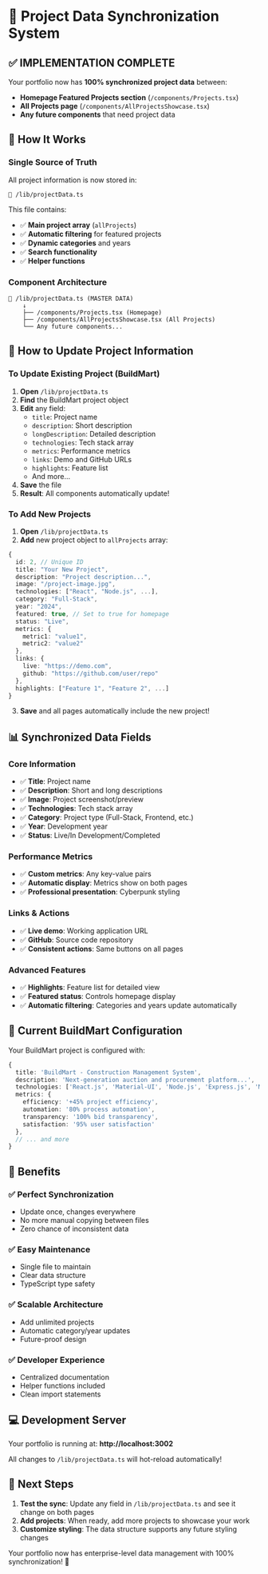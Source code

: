 # 🔄 Project Data Synchronization System

## ✅ IMPLEMENTATION COMPLETE

Your portfolio now has **100% synchronized project data** between:
- **Homepage Featured Projects section** (`/components/Projects.tsx`)
- **All Projects page** (`/components/AllProjectsShowcase.tsx`)
- **Any future components** that need project data

## 🎯 How It Works

### Single Source of Truth
All project information is now stored in:
```
📁 /lib/projectData.ts
```

This file contains:
- ✅ **Main project array** (`allProjects`)
- ✅ **Automatic filtering** for featured projects
- ✅ **Dynamic categories** and years
- ✅ **Search functionality**
- ✅ **Helper functions**

### Component Architecture
```
📁 /lib/projectData.ts (MASTER DATA)
    ↓
    ├── /components/Projects.tsx (Homepage)
    ├── /components/AllProjectsShowcase.tsx (All Projects)
    └── Any future components...
```

## 🔧 How to Update Project Information

### To Update Existing Project (BuildMart)
1. **Open** `/lib/projectData.ts`
2. **Find** the BuildMart project object
3. **Edit** any field:
   - `title`: Project name
   - `description`: Short description
   - `longDescription`: Detailed description
   - `technologies`: Tech stack array
   - `metrics`: Performance metrics
   - `links`: Demo and GitHub URLs
   - `highlights`: Feature list
   - And more...
4. **Save** the file
5. **Result**: All components automatically update!

### To Add New Projects
1. **Open** `/lib/projectData.ts`
2. **Add** new project object to `allProjects` array:
```typescript
{
  id: 2, // Unique ID
  title: "Your New Project",
  description: "Project description...",
  image: "/project-image.jpg",
  technologies: ["React", "Node.js", ...],
  category: "Full-Stack",
  year: "2024",
  featured: true, // Set to true for homepage
  status: "Live",
  metrics: {
    metric1: "value1",
    metric2: "value2"
  },
  links: {
    live: "https://demo.com",
    github: "https://github.com/user/repo"
  },
  highlights: ["Feature 1", "Feature 2", ...]
}
```
3. **Save** and all pages automatically include the new project!

## 📊 Synchronized Data Fields

### Core Information
- ✅ **Title**: Project name
- ✅ **Description**: Short and long descriptions
- ✅ **Image**: Project screenshot/preview
- ✅ **Technologies**: Tech stack array
- ✅ **Category**: Project type (Full-Stack, Frontend, etc.)
- ✅ **Year**: Development year
- ✅ **Status**: Live/In Development/Completed

### Performance Metrics
- ✅ **Custom metrics**: Any key-value pairs
- ✅ **Automatic display**: Metrics show on both pages
- ✅ **Professional presentation**: Cyberpunk styling

### Links & Actions
- ✅ **Live demo**: Working application URL
- ✅ **GitHub**: Source code repository
- ✅ **Consistent actions**: Same buttons on all pages

### Advanced Features
- ✅ **Highlights**: Feature list for detailed view
- ✅ **Featured status**: Controls homepage display
- ✅ **Automatic filtering**: Categories and years update automatically

## 🎨 Current BuildMart Configuration

Your BuildMart project is configured with:

```typescript
{
  title: 'BuildMart - Construction Management System',
  description: 'Next-generation auction and procurement platform...',
  technologies: ['React.js', 'Material-UI', 'Node.js', 'Express.js', 'MongoDB', 'JWT', 'Vercel', 'Git'],
  metrics: {
    efficiency: '+45% project efficiency',
    automation: '80% process automation',
    transparency: '100% bid transparency',
    satisfaction: '95% user satisfaction'
  },
  // ... and more
}
```

## 🚀 Benefits

### ✅ Perfect Synchronization
- Update once, changes everywhere
- No more manual copying between files
- Zero chance of inconsistent data

### ✅ Easy Maintenance
- Single file to maintain
- Clear data structure
- TypeScript type safety

### ✅ Scalable Architecture
- Add unlimited projects
- Automatic category/year updates
- Future-proof design

### ✅ Developer Experience
- Centralized documentation
- Helper functions included
- Clean import statements

## 💻 Development Server

Your portfolio is running at: **http://localhost:3002**

All changes to `/lib/projectData.ts` will hot-reload automatically!

## 🎯 Next Steps

1. **Test the sync**: Update any field in `/lib/projectData.ts` and see it change on both pages
2. **Add projects**: When ready, add more projects to showcase your work
3. **Customize styling**: The data structure supports any future styling changes

Your portfolio now has enterprise-level data management with 100% synchronization! 🚀
